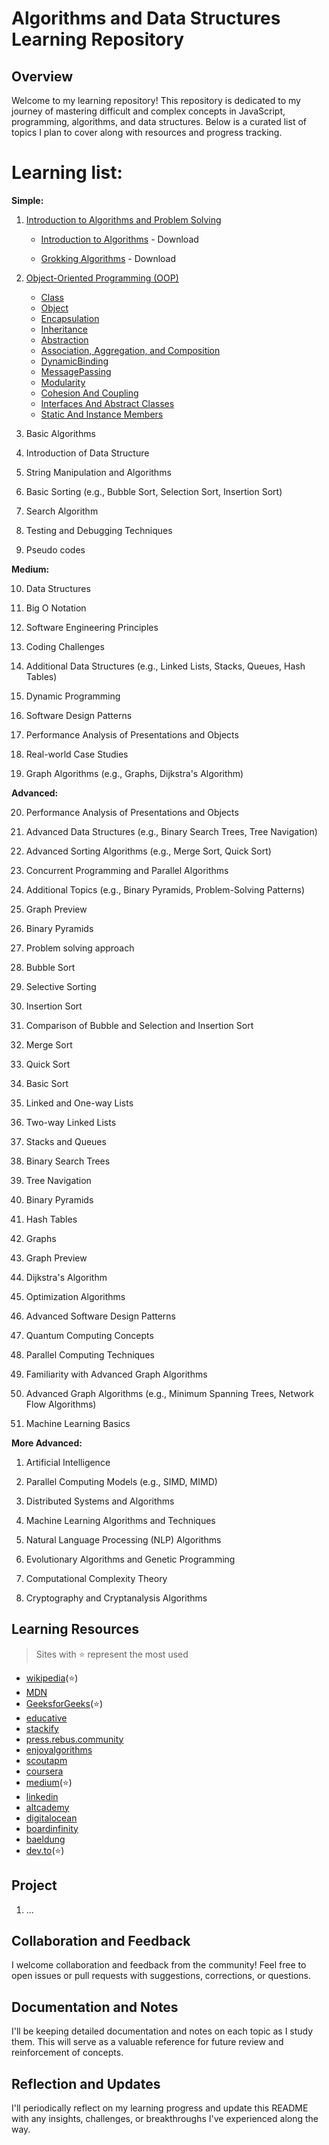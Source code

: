 # Algorithms and Data Structures Learning Repository

## Overview

Welcome to my learning repository! This repository is dedicated to my journey of mastering difficult and complex concepts in JavaScript, programming, algorithms, and data structures. Below is a curated list of topics I plan to cover along with resources and progress tracking.

# Learning list:

**Simple:**

1. [Introduction to Algorithms and Problem Solving](https://github.com/m-mdy-m/algorithms-data-structures/tree/main/1.IntroductionToAlgorithmsAndProblemSolving)

   - [Introduction to Algorithms](https://dl.ebooksworld.ir/books/Introduction.to.Algorithms.4th.Leiserson.Stein.Rivest.Cormen.MIT.Press.9780262046305.EBooksWorld.ir.pdf) - Download

   - [Grokking Algorithms](https://edu.anarcho-copy.org/Algorithm/grokking-algorithms-illustrated-programmers-curious.pdf) - Download

2. [Object-Oriented Programming (OOP)](https://github.com/m-mdy-m/algorithms-data-structures/tree/main/2.OOP)
   - [Class]()
   - [Object]()
   - [Encapsulation]()
   - [Inheritance]()
   - [Abstraction]()
   - [Association, Aggregation, and Composition]()
   - [DynamicBinding]()
   - [MessagePassing]()
   - [Modularity]()
   - [Cohesion And Coupling]()
   - [Interfaces And Abstract Classes]()
   - [Static And Instance Members]()


3. Basic Algorithms

4. Introduction of Data Structure

5. String Manipulation and Algorithms

6. Basic Sorting (e.g., Bubble Sort, Selection Sort, Insertion Sort)

7. Search Algorithm

8. Testing and Debugging Techniques

9. Pseudo codes

**Medium:**

10. Data Structures

11. Big O Notation

12. Software Engineering Principles

13. Coding Challenges

14. Additional Data Structures (e.g., Linked Lists, Stacks, Queues, Hash Tables)

15. Dynamic Programming

16. Software Design Patterns

17. Performance Analysis of Presentations and Objects

18. Real-world Case Studies

19. Graph Algorithms (e.g., Graphs, Dijkstra's Algorithm)

**Advanced:**

20. Performance Analysis of Presentations and Objects

21. Advanced Data Structures (e.g., Binary Search Trees, Tree Navigation)

22. Advanced Sorting Algorithms (e.g., Merge Sort, Quick Sort)

23. Concurrent Programming and Parallel Algorithms

24. Additional Topics (e.g., Binary Pyramids, Problem-Solving Patterns)

25. Graph Preview

26. Binary Pyramids

27. Problem solving approach

28. Bubble Sort

29. Selective Sorting

30. Insertion Sort

31. Comparison of Bubble and Selection and Insertion Sort

32. Merge Sort

33. Quick Sort

34. Basic Sort

35. Linked and One-way Lists

36. Two-way Linked Lists

37. Stacks and Queues

38. Binary Search Trees

39. Tree Navigation

40. Binary Pyramids

41. Hash Tables

42. Graphs

43. Graph Preview

44. Dijkstra's Algorithm

45. Optimization Algorithms

46. Advanced Software Design Patterns

47. Quantum Computing Concepts

48. Parallel Computing Techniques

49. Familiarity with Advanced Graph Algorithms

50. Advanced Graph Algorithms (e.g., Minimum Spanning Trees, Network Flow Algorithms)

51. Machine Learning Basics

**More Advanced:**

1. Artificial Intelligence

2. Parallel Computing Models (e.g., SIMD, MIMD)

3. Distributed Systems and Algorithms

4. Machine Learning Algorithms and Techniques

5. Natural Language Processing (NLP) Algorithms

6. Evolutionary Algorithms and Genetic Programming

7. Computational Complexity Theory

8. Cryptography and Cryptanalysis Algorithms

## Learning Resources
> Sites with ⭐ represent the most used

 - [wikipedia](https://en.wikipedia.org/)(⭐)
 - [MDN](https://developer.mozilla.org/)
 - [GeeksforGeeks](https://www.geeksforgeeks.org/)(⭐)
 - [educative](https://www.educative.io/)
 - [stackify](https://stackify.com/)
 - [press.rebus.community](https://press.rebus.community/)
 - [enjoyalgorithms](https://www.enjoyalgorithms.com/blog/)
 - [scoutapm](https://scoutapm.com/blog/)
 - [coursera](https://stackoverflow.com/)
 - [medium](https://medium.com/)(⭐)
 - [linkedin](https://www.linkedin.com/)
 - [altcademy](https://www.altcademy.com/)
 - [digitalocean](https://www.digitalocean.com/)
 - [boardinfinity](https://www.boardinfinity.com//)
 - [baeldung](https://www.baeldung.com/)
 - [dev.to](https://dev.to/)(⭐)


## Project

1. ...

## Collaboration and Feedback

I welcome collaboration and feedback from the community! Feel free to open issues or pull requests with suggestions, corrections, or questions.

## Documentation and Notes

I'll be keeping detailed documentation and notes on each topic as I study them. This will serve as a valuable reference for future review and reinforcement of concepts.

## Reflection and Updates

I'll periodically reflect on my learning progress and update this README with any insights, challenges, or breakthroughs I've experienced along the way.
